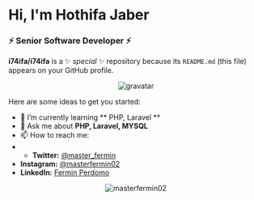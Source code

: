 <h1 >Hi, I'm Hothifa Jaber</h1>
<h3 >⚡ Senior Software Developer ⚡</h3>

**i74ifa/i74ifa** is a ✨ _special_ ✨ repository because its `README.md` (this file) appears on your GitHub profile.
<p align="center"> <img src="https://avatars.githubusercontent.com/u/69402911?s=460&u=41de640e7bfd153f5efa02d3e50277d956ce0950&v=4" alt="gravatar" /> </p>

Here are some ideas to get you started:

- 🌱 I’m currently learning ** PHP, Laravel **
- 💬 Ask me about **PHP, Laravel, MYSQL**
- 📫 How to reach me:
- - **Twitter:** <a href="https://twitter.com/74ifa">@master_fermin</a>
- **Instagram:** <a href="https://instagram.com/74ifa">@masterfermin02</a>
- **LinkedIn:** <a href="https://www.linkedin.com/in/i74ifa">Fermin Perdomo</a>
<p align="center"><img src="https://github-readme-stats.vercel.app/api?username=i74ifa&show_icons=true&theme=vue-dark" alt="masterfermin02" /></p>

